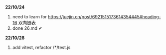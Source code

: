 **22/10/24**
1. need to learn for https://juejin.cn/post/6921515173614354445#heading-16 双向链表
2. done 26.md ✔

**22/10/28**
1. add vitest, refactor /*/test.js
